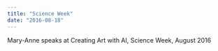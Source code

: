 ```yaml
---
title: "Science Week"
date: "2016-08-18"
---
```

Mary-Anne speaks at Creating Art with AI, Science Week, August 2016